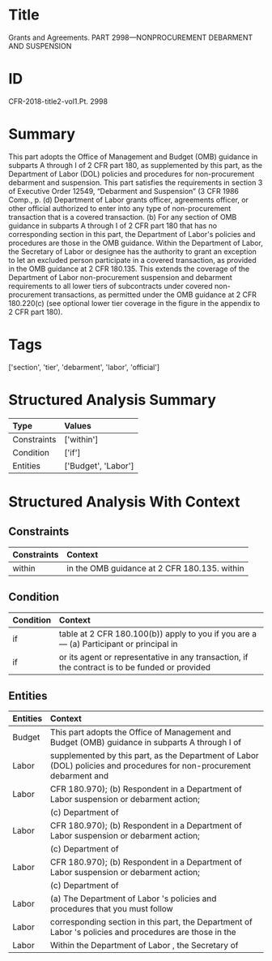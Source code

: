 # Title

 Grants and Agreements. PART 2998—NONPROCUREMENT DEBARMENT AND SUSPENSION


# ID

 CFR-2018-title2-vol1.Pt. 2998


# Summary

This part adopts the Office of Management and Budget (OMB) guidance in subparts A through I of 2 CFR part 180, as supplemented by this part, as the Department of Labor (DOL) policies and procedures for non-procurement debarment and suspension.
This part satisfies the requirements in section 3 of Executive Order 12549, &#8220;Debarment and Suspension&#8221; (3 CFR 1986 Comp., p.
(d) Department of Labor grants officer, agreements officer, or other official authorized to enter into any type of non-procurement transaction that is a covered transaction.
(b) For any section of OMB guidance in subparts A through I of 2 CFR part 180 that has no corresponding section in this part, the Department of Labor's policies and procedures are those in the OMB guidance.
Within the Department of Labor, the Secretary of Labor or designee has the authority to grant an exception to let an excluded person participate in a covered transaction, as provided in the OMB guidance at 2 CFR 180.135.
This extends the coverage of the Department of Labor non-procurement suspension and debarment requirements to all lower tiers of subcontracts under covered non-procurement transactions, as permitted under the OMB guidance at 2 CFR 180.220(c) (see optional lower tier coverage in the figure in the appendix to 2 CFR part 180).


# Tags

['section', 'tier', 'debarment', 'labor', 'official']


# Structured Analysis Summary

| Type        | Values              |
|:------------|:--------------------|
| Constraints | ['within']          |
| Condition   | ['if']              |
| Entities    | ['Budget', 'Labor'] |


# Structured Analysis With Context

 


## Constraints

| Constraints   | Context                                      |
|:--------------|:---------------------------------------------|
| within        | in the OMB guidance at 2 CFR 180.135. within |


## Condition

| Condition   | Context                                                                                        |
|:------------|:-----------------------------------------------------------------------------------------------|
| if          | table at 2 CFR 180.100(b)) apply to you if you are a&#8212; (a) Participant or principal in    |
| if          | or its agent or representative in any transaction, if the contract is to be funded or provided |


## Entities

| Entities   | Context                                                                                                               |
|:-----------|:----------------------------------------------------------------------------------------------------------------------|
| Budget     | This part adopts the Office of Management and  Budget (OMB) guidance in subparts A through I of                       |
| Labor      | supplemented by this part, as the Department of Labor (DOL) policies and procedures for non-procurement debarment and |
| Labor      | CFR 180.970); (b) Respondent in a Department of Labor  suspension or debarment action;                                |
|            |             (c) Department of                                                                                         |
| Labor      | CFR 180.970); (b) Respondent in a Department of Labor  suspension or debarment action;                                |
|            |             (c) Department of                                                                                         |
| Labor      | CFR 180.970); (b) Respondent in a Department of Labor  suspension or debarment action;                                |
|            |             (c) Department of                                                                                         |
| Labor      | (a) The Department of  Labor 's policies and procedures that you must follow                                          |
| Labor      | corresponding section in this part, the Department of Labor 's policies and procedures are those in the               |
| Labor      | Within the Department of  Labor , the Secretary of                                                                    |


